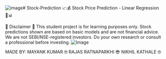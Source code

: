 ![image](https://github.com/user-attachments/assets/7292b0c1-713c-421f-b289-b4505acd6334)# Stock-Prediction
📈💰 Stock Price Prediction - Linear Regression 🚀📊

🚨 Disclaimer 🚨 This student project is for learning purposes only. Stock predictions shown are based on basic models and are not financial advice. We are not SEBI/NSE-registered investors. Do your own research or consult a professional before investing.
![Image](https://github.com/user-attachments/assets/9752bb57-0ba8-4180-acfe-09ff49bb3e1d)

MADE BY: MAYANK KUMAR 🤓
RAJAS RATNAPARKHI 😎 
NIKHIL KATHALE 🤓
